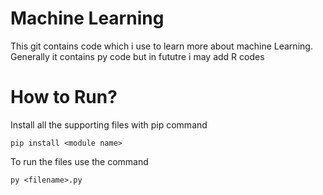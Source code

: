 # Machine Learning 

This git contains code which i use to learn more about machine Learning. Generally it contains py code but in fututre i may add R codes

# How to Run?

Install all the supporting files with pip command

```
pip install <module name>
```

To run the files use the command

```
py <filename>.py
```